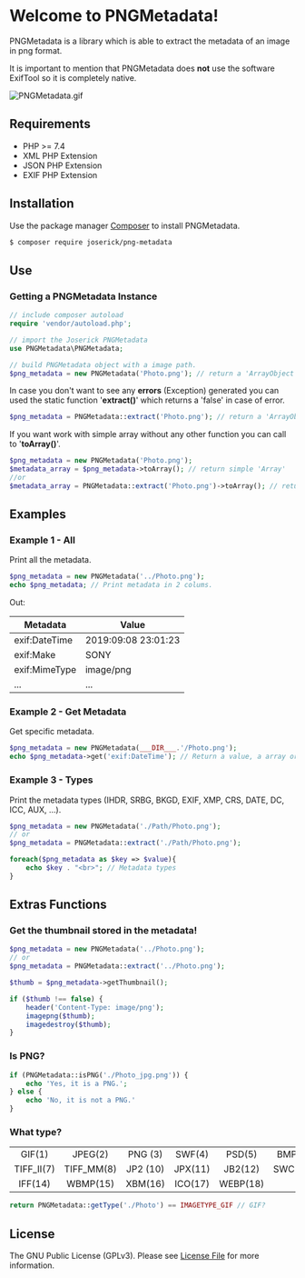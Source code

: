 # Welcome to PNGMetadata!

PNGMetadata is a library which is able to extract the metadata of an image in png format.

It is important to mention that PNGMetadata does **not** use the software ExifTool so it is completely native.

![PNGMetadata.gif](https://joserick.com/docs/pngmetadata/PNGMetadata.gif)

## Requirements

- PHP >= 7.4
- XML PHP Extension
- JSON PHP Extension
- EXIF PHP Extension

## Installation

Use the package manager [Composer](https://getcomposer.org/) to install PNGMetadata.

```bash
$ composer require joserick/png-metadata
```

## Use

### Getting a PNGMetadata Instance

```php
// include composer autoload
require 'vendor/autoload.php';

// import the Joserick PNGMetadata
use PNGMetadata\PNGMetadata;

// build PNGMetadata object with a image path.
$png_metadata = new PNGMetadata('Photo.png'); // return a 'ArrayObject' or 'Exception'
```

In case you don't want to see any **errors** (Exception) generated you can used the static function '**extract()**' which returns a 'false' in case of error.

```php
$png_metadata = PNGMetadata::extract('Photo.png'); // return a 'ArrayObject' or 'False'
```

If you want work with simple array without any other function you can call to '**toArray()**'.

```php
$png_metadata = new PNGMetadata('Photo.png');
$metadata_array = $png_metadata->toArray(); // return simple 'Array'
//or
$metadata_array = PNGMetadata::extract('Photo.png')->toArray(); // return simple 'Array'
```

## Examples

### Example 1 - All

Print all the metadata.

```php
$png_metadata = new PNGMetadata('../Photo.png');
echo $png_metadata; // Print metadata in 2 colums.
```

Out:

| Metadata | Value |
|--|--|
| exif:DateTime | 2019:09:08 23:01:23 |
| exif:Make | SONY |
| exif:MimeType | image/png |
| ... | ... |

### Example 2 - Get Metadata

Get specific metadata.

```php
$png_metadata = new PNGMetadata(___DIR___.'/Photo.png');
echo $png_metadata->get('exif:DateTime'); // Return a value, a array or false.
```

### Example 3 - Types

Print the metadata types (IHDR, SRBG, BKGD, EXIF, XMP, CRS, DATE, DC, ICC, AUX, ...).

```php
$png_metadata = new PNGMetadata('./Path/Photo.png');
// or
$png_metadata = PNGMetadata::extract('./Path/Photo.png');

foreach($png_metadata as $key => $value){
	echo $key . "<br>"; // Metadata types
}
```

## Extras Functions

### Get the thumbnail stored in the metadata!
```php
$png_metadata = new PNGMetadata('../Photo.png');
// or
$png_metadata = PNGMetadata::extract('../Photo.png');

$thumb = $png_metadata->getThumbnail();

if ($thumb !== false) {
	header('Content-Type: image/png');
	imagepng($thumb);
	imagedestroy($thumb);
}
```

### Is PNG?
```php
if (PNGMetadata::isPNG('./Photo_jpg.png')) {
	echo 'Yes, it is a PNG.';
} else {
	echo 'No, it is not a PNG.'
}
```

### What type?
|            |            |          |         |          |         |
|:----------:|:----------:|:--------:|:-------:|:--------:|:-------:|
|   GIF(1)   |   JPEG(2)  |  PNG (3) |  SWF(4) |  PSD(5)  |  BMP(6) |
| TIFF_II(7) | TIFF_MM(8) | JP2 (10) | JPX(11) |  JB2(12) | SWC(13) |
|   IFF(14)  |  WBMP(15)  |  XBM(16) | ICO(17) | WEBP(18) |         |

```php
return PNGMetadata::getType('./Photo') == IMAGETYPE_GIF // GIF?
```

## License

The GNU Public License (GPLv3). Please see [License File](https://github.com/joserick/PNGMetadata/blob/master/LICENSE) for more information.
